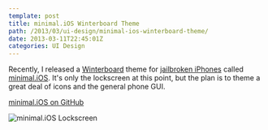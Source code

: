 ```yaml
---
template: post
title: minimal.iOS Winterboard Theme
path: /2013/03/ui-design/minimal-ios-winterboard-theme/
date: 2013-03-11T22:45:01Z
categories: UI Design
---
```

Recently, I released a [Winterboard](http://www.saurik.com/id/9) theme for [jailbroken iPhones](http://evasi0n.com/) called [minimal.iOS](https://github.com/colbyfayock/minimal.iOS). It's only the lockscreen at this point, but the plan is to theme a great deal of icons and the general phone GUI.

[minimal.iOS on GitHub](https://github.com/colbyfayock/minimal.iOS)

![minimal.iOS Lockscreen](https://cdn.fay.io/images/2013/minimal.ios-winterboard-theme-iphone-lockscreen.png)